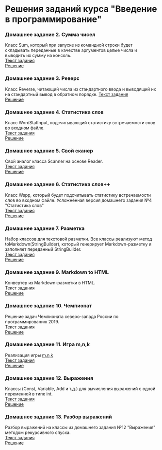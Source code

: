 # Решения заданий курса "Введение в программирование"
### Домашнее задание 2. Сумма чисел
Класс Sum, который при запуске из командной строки будет складывать переданные в качестве аргументов целые числа и выводить их сумму на консоль.  
[Текст задания](https://www.kgeorgiy.info//courses/prog-intro/homeworks.html#sum)  
[Решение](/java-solutions/sum/)
### Домашнее задание 3. Реверс
Класс Reverse, читающий числа из стандартного ввода и выводящий их на стандартный вывод в обратном порядке. 
[Текст задания](https://www.kgeorgiy.info//courses/prog-intro/homeworks.html#reverse)  
[Решение](/java-solutions/reverse/) 
### Домашнее задание 4. Статистика слов
Класс WordStatInput, подсчитывающий статистику встречаемости слов во входном файле.    
[Текст задания](https://www.kgeorgiy.info//courses/prog-intro/homeworks.html#wordstat)  
[Решение](/java-solutions/wordstat/) 
### Домашнее задание 5. Свой сканер
Cвой аналог класса Scanner на основе Reader.  
[Текст задания](https://www.kgeorgiy.info//courses/prog-intro/homeworks.html#scanner)  
[Решение](/java-solutions/customScanner/) 
### Домашнее задание 6. Статистика слов++
Класс Wspp, который будет подсчитывать статистику встречаемости слов во входном файле. Усложнённая версия домашнего задания №4 "Статистика слов"  
[Текст задания](https://www.kgeorgiy.info//courses/prog-intro/homeworks.html#wspp)  
[Решение](/java-solutions/wspp/) 
### Домашнее задание 7. Разметка
Набор классов для текстовой разметки. Все классы реализуют метод toMarkdown(StringBuilder), который генерирует Markdown-разметку и заполняет переданный StringBuilder.  
[Текст задания](https://www.kgeorgiy.info//courses/prog-intro/homeworks.html#markup)  
[Решение](/java-solutions/markup/) 
### Домашнее задание 9. Markdown to HTML
Конвертер из Markdown-разметки в HTML.  
[Текст задания](https://www.kgeorgiy.info//courses/prog-intro/homeworks.html#md2html)  
[Решение](/java-solutions/md2html/) 
### Домашнее задание 10. Чемпионат
Решение задач Чемпионата северо-запада России по программированию 2019.  
[Текст задания](https://nerc.itmo.ru/archive/2019/northern/nwrrc-2019-statements.pdf)  
[Решение](/qf-solutions/) 
### Домашнее задание 11. Игра m,n,k
Реализация игры [m,n,k](https://en.wikipedia.org/wiki/M,n,k-game)  
[Текст задания](https://www.kgeorgiy.info//courses/prog-intro/homeworks.html#game)  
[Решение](/java-solutions/game/) 
### Домашнее задание 12. Выражения
Классы (Const, Variable, Add и т.д.) для вычисления выражений с одной переменной в типе int.  
[Текст задания](https://www.kgeorgiy.info//courses/prog-intro/homeworks.html#expessions)  
[Решение](/java-solutions/expression/) 
### Домашнее задание 13. Разбор выражений
Разбор выражений на классы из домашнего задания №12 "Выражения" методом рекурсивного спуска.  
[Текст задания](https://www.kgeorgiy.info//courses/prog-intro/homeworks.html#expressions-parsing)  
[Решение](/java-solutions/expression/parser/) 

